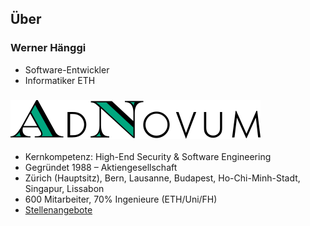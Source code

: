 ## Über

### Werner Hänggi

- Software-Entwickler
- Informatiker ETH

### ![AdNovum](../media/adnovum.svg)

- Kernkompetenz: High-End Security & Software Engineering
- Gegründet 1988 – Aktiengesellschaft
- Zürich (Hauptsitz), Bern, Lausanne, Budapest, Ho-Chi-Minh-Stadt, Singapur, Lissabon
- 600 Mitarbeiter, 70% Ingenieure (ETH/Uni/FH)
- [Stellenangebote](http://www.adnovum.ch/karriere_entrypoint/stellenangebote.html)
